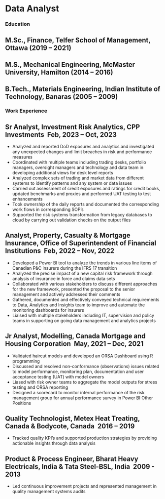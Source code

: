 # Data Analyst
### Education
## M.Sc., Finance, Telfer School of Management, Ottawa                                                    (2019 – 2021)
## M.S., Mechanical Engineering, McMaster University, Hamilton                                            (2014 – 2016)
## B.Tech., Materials Engineering, Indian Institute of Technology, Banaras                                (2005 – 2009)
### Work Experience
## Sr Analyst, Investment Risk Analytics, CPP Investments ­ Feb, 2023 – Oct, 2023
* Analyzed and reported DoD exposures and analytics and investigated any unexpected changes and limit breaches in risk and performance measures
* Coordinated with multiple teams including trading desks, portfolio managers, oversight managers and technology and data team in developing additional views for desk level reports
* Analyzed complex sets of trading and market data from different systems to identify patterns and any system or data issues
* Carried out assessment of credit exposures and ratings for credit books, updated benchmarks and proxies and performed UAT testing to test enhancements
* Took ownership of the daily reports and documented the corresponding work flows in corresponding SOP’s
* Supported the risk systems transformation from legacy databases to cloud by carrying out validation checks on the output files
## Analyst, Property, Casualty & Mortgage Insurance, Office of Superintendent of Financial Institutions ­ Feb, 2022 – Nov, 2022
* Developed a Power BI tool to analyze the trends in various line items of Canadian P&C insurers during the IFRS 17 transition
* Analyzed the precise impact of a new capital risk framework through analysis of insurance in force and claims data sets
* Collaborated with various stakeholders to discuss different approaches for the new framework, presented the proposal to the senior management and actively addressed their comments
* Gathered, documented and effectively conveyed technical requirements to Data, Analytics and Insights team to improve and automate the monitoring dashboards for insurers
* Liaised with multiple stakeholders including IT, supervision and policy teams in supporting on going data management and analytics projects
## Jr Analyst, Modelling, Canada Mortgage and Housing Corporation ­ May, 2021 – Dec, 2021
* Validated haircut models and developed an ORSA Dashboard using R programming 
* Discussed and resolved non-conformance (observations) issues related to model performance, monitoring plan, documentation and user acceptance testing (UAT) with model owners
* Liased with risk owner teams to aggregate the model outputs for stress testing and ORSA reporting 
* Designed a scorecard to monitor internal performance of the risk management group for annual performance survey in Power BI
 Other Positions
## Quality Technologist, Metex Heat Treating, Canada & Bodycote, Canada ­ 2016 – 2019
* Tracked quality KPI’s and supported production strategies by providing actionable insights through data analysis
## Product & Process Engineer, Bharat Heavy Electricals, India & Tata Steel-BSL, India ­ 2009 - 2013
* Led continuous improvement projects and represented management in quality management systems audits



